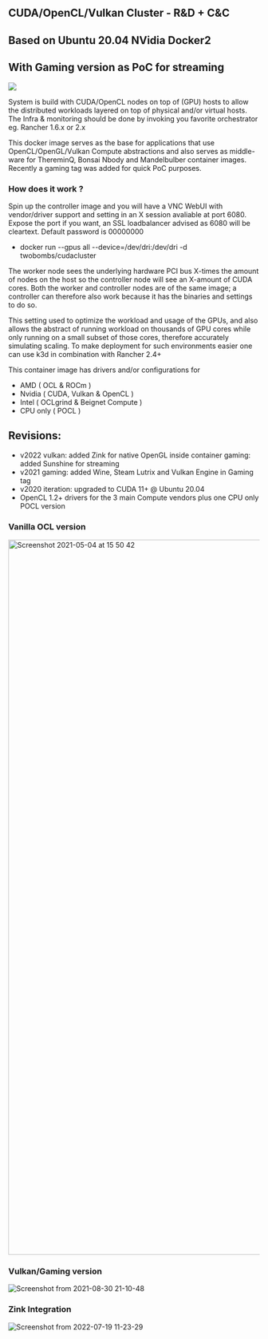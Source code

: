 ## CUDA/OpenCL/Vulkan Cluster - R&D + C&C
## Based on Ubuntu 20.04 NVidia Docker2
## With Gaming version as PoC for streaming

![](https://img.shields.io/docker/automated/jrottenberg/ffmpeg.svg)

System is build with CUDA/OpenCL nodes on top of (GPU) hosts to allow the distributed workloads layered on top of physical and/or virtual hosts. 
The Infra & monitoring should be done by invoking you favorite orchestrator eg. Rancher 1.6.x or 2.x

This docker image serves as the base for applications that use OpenCL/OpenGL/Vulkan Compute abstractions and also serves as middle-ware for ThereminQ, Bonsai Nbody and Mandelbulber container images. Recently a gaming tag was added for quick PoC purposes.

### How does it work ?

Spin up the controller image and you will have a VNC WebUI with vendor/driver support and setting in an X session avaliable at port 6080. 
Expose the port if you want, an SSL loadbalancer advised as 6080 will be cleartext. Default password is 00000000

- docker run --gpus all --device=/dev/dri:/dev/dri -d twobombs/cudacluster

The worker node sees the underlying hardware PCI bus X-times the amount of nodes on the host so the controller node will see an X-amount of CUDA cores. 
Both the worker and controller nodes are of the same image; a controller can therefore also work because it has the binaries and settings to do so.

This setting used to optimize the workload and usage of the GPUs, and also allows the abstract of running workload on thousands of GPU cores while only running on a small subset of those cores, therefore accurately simulating scaling. To make deployment for such environments easier one can use k3d in combination with Rancher 2.4+

This container image has drivers and/or configurations for
- AMD ( OCL & ROCm )
- Nvidia ( CUDA, Vulkan & OpenCL )
- Intel ( OCLgrind & Beignet Compute )
- CPU only ( POCL )

## Revisions:
- v2022 vulkan: added Zink for native OpenGL inside container
        gaming: added Sunshine for streaming
- v2021 gaming: added Wine, Steam Lutrix and Vulkan Engine in Gaming tag
- v2020 iteration: upgraded to CUDA 11+ @ Ubuntu 20.04
- OpenCL 1.2+ drivers for the 3 main Compute vendors plus one CPU only POCL version

### Vanilla OCL version
<img width="1433" alt="Screenshot 2021-05-04 at 15 50 42" src="https://user-images.githubusercontent.com/12692227/117013928-96f99680-acf0-11eb-95cb-3427ed861a36.png">

### Vulkan/Gaming version
![Screenshot from 2021-08-30 21-10-48](https://user-images.githubusercontent.com/12692227/131392607-9abe5fed-a621-483d-9c0d-a88997c00b2d.png)


### Zink Integration
![Screenshot from 2022-07-19 11-23-29](https://user-images.githubusercontent.com/12692227/179716583-1f3f5d71-a95d-42ac-8266-a2d2cc0552d3.png)
